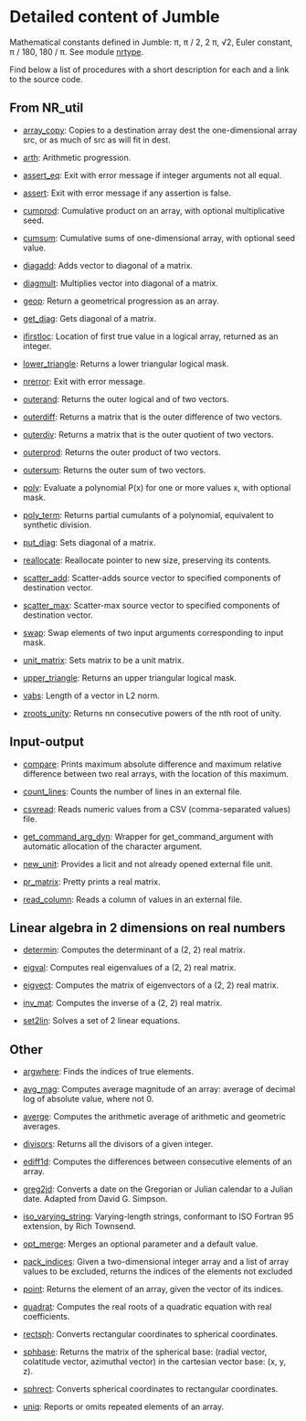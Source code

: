 # Detailed content of Jumble

Mathematical constants defined in Jumble: π, π / 2, 2 π, √2, Euler
constant, π / 180, 180 / π. See module
[nrtype](https://github.com/lguez/Jumble/blob/master/NR_util/nrtype.F90).

Find below a list of procedures with a short description for each and
a link to the source code.

## From NR\_util

- [array\_copy](https://github.com/lguez/Jumble/blob/master/NR_util/array_copy.f90): Copies to a destination array dest the one-dimensional array src, or as much of src as will fit in dest.

- [arth](https://github.com/lguez/Jumble/blob/master/NR_util/arth.f90): Arithmetic progression.

- [assert\_eq](https://github.com/lguez/Jumble/blob/master/NR_util/assert_eq.f90): Exit with error message if integer arguments not all equal.

- [assert](https://github.com/lguez/Jumble/blob/master/NR_util/assert.f90): Exit with error message if any assertion is false.

- [cumprod](https://github.com/lguez/Jumble/blob/master/NR_util/cumprod.f90): Cumulative product on an array, with optional multiplicative seed.

- [cumsum](https://github.com/lguez/Jumble/blob/master/NR_util/cumsum.f90): Cumulative sums of one-dimensional array, with optional seed value.

- [diagadd](https://github.com/lguez/Jumble/blob/master/NR_util/diagadd.f90): Adds vector to diagonal of a matrix.

- [diagmult](https://github.com/lguez/Jumble/blob/master/NR_util/diagmult.f90): Multiplies vector into diagonal of a matrix.

- [geop](https://github.com/lguez/Jumble/blob/master/NR_util/geop.f90): Return a geometrical progression as an array.

- [get\_diag](https://github.com/lguez/Jumble/blob/master/NR_util/get_diag.f90): Gets diagonal of a matrix.

- [ifirstloc](https://github.com/lguez/Jumble/blob/master/NR_util/ifirstloc.f90): Location of first true value in a logical array, returned as an integer.

- [lower\_triangle](https://github.com/lguez/Jumble/blob/master/NR_util/lower_triangle.f90): Returns a lower triangular logical mask.

- [nrerror](https://github.com/lguez/Jumble/blob/master/NR_util/nrerror.f90): Exit with error message.

- [outerand](https://github.com/lguez/Jumble/blob/master/NR_util/outerand.f90): Returns the outer logical and of two vectors.

- [outerdiff](https://github.com/lguez/Jumble/blob/master/NR_util/outerdiff.f90): Returns a matrix that is the outer difference of two vectors.

- [outerdiv](https://github.com/lguez/Jumble/blob/master/NR_util/outerdiv.f90): Returns a matrix that is the outer quotient of two vectors.

- [outerprod](https://github.com/lguez/Jumble/blob/master/NR_util/outerprod.f90): Returns the outer product of two vectors.

- [outersum](https://github.com/lguez/Jumble/blob/master/NR_util/outersum.f90): Returns the outer sum of two vectors.

- [poly](https://github.com/lguez/Jumble/blob/master/NR_util/poly.f90): Evaluate a polynomial P(x) for one or more values x, with optional mask.

- [poly\_term](https://github.com/lguez/Jumble/blob/master/NR_util/poly_term.f90): Returns partial cumulants of a polynomial, equivalent to synthetic division.

- [put\_diag](https://github.com/lguez/Jumble/blob/master/NR_util/put_diag.f90): Sets diagonal of a matrix.

- [reallocate](https://github.com/lguez/Jumble/blob/master/NR_util/reallocate.f90): Reallocate pointer to new size, preserving its contents.

- [scatter\_add](https://github.com/lguez/Jumble/blob/master/NR_util/scatter_add.f90): Scatter-adds source vector to specified components of destination vector.

- [scatter\_max](https://github.com/lguez/Jumble/blob/master/NR_util/scatter_max.f90): Scatter-max source vector to specified components of destination vector.

- [swap](https://github.com/lguez/Jumble/blob/master/NR_util/swap.f90): Swap elements of two input arguments corresponding to input mask.

- [unit\_matrix](https://github.com/lguez/Jumble/blob/master/NR_util/unit_matrix.f90): Sets matrix to be a unit matrix.

- [upper\_triangle](https://github.com/lguez/Jumble/blob/master/NR_util/upper_triangle.f90): Returns an upper triangular logical mask.

- [vabs](https://github.com/lguez/Jumble/blob/master/NR_util/vabs.f90): Length of a vector in L2 norm.

- [zroots\_unity](https://github.com/lguez/Jumble/blob/master/NR_util/zroots_unity.f90): Returns nn consecutive powers of the nth root of unity.

## Input-output

- [compare](https://github.com/lguez/Jumble/blob/master/compare.f90): Prints maximum absolute difference and maximum relative difference between two real arrays, with the location of this maximum.

- [count\_lines](https://github.com/lguez/Jumble/blob/master/count_lines.f90): Counts the number of lines in an external file.

- [csvread](https://github.com/lguez/Jumble/blob/master/csvread.f90): Reads numeric values from a CSV (comma-separated values) file.

- [get\_command\_arg\_dyn](https://github.com/lguez/Jumble/blob/master/get_command_arg_dyn.f90): Wrapper for get\_command\_argument with automatic allocation of the character argument.

- [new\_unit](https://github.com/lguez/Jumble/blob/master/new_unit.f90): Provides a licit and not already opened external file unit.

- [pr\_matrix](https://github.com/lguez/Jumble/blob/master/pr_matrix.f90): Pretty prints a real matrix.

- [read\_column](https://github.com/lguez/Jumble/blob/master/read_column.f90): Reads a column of values in an external file.

## Linear algebra in 2 dimensions on real numbers

- [determin](https://github.com/lguez/Jumble/blob/master/Numerical/Lin_2d_real/determin.f90): Computes the determinant of a (2, 2) real matrix.

- [eigval](https://github.com/lguez/Jumble/blob/master/Numerical/Lin_2d_real/eigval.f90): Computes real eigenvalues of a (2, 2) real matrix.

- [eigvect](https://github.com/lguez/Jumble/blob/master/Numerical/Lin_2d_real/eigvect.f90): Computes the matrix of eigenvectors of a (2, 2) real matrix.

- [inv\_mat](https://github.com/lguez/Jumble/blob/master/Numerical/Lin_2d_real/inv_mat.f90): Computes the inverse of a (2, 2) real matrix.

- [set2lin](https://github.com/lguez/Jumble/blob/master/Numerical/Lin_2d_real/set2lin.f90): Solves a set of 2 linear equations.

## Other

- [argwhere](https://github.com/lguez/Jumble/blob/master/Numerical/argwhere.f90):
  Finds the indices of true elements.
  
- [avg\_mag](https://github.com/lguez/Jumble/blob/master/avg_mag.f90):
  Computes average magnitude of an array: average of decimal log of
  absolute value, where not 0.
  
- [averge](https://github.com/lguez/Jumble/blob/master/Numerical/averge.f90): Computes the arithmetic average of arithmetic and geometric averages.

- [divisors](https://github.com/lguez/Jumble/blob/master/Numerical/divisors.f90): Returns all the divisors of a given integer.

- [ediff1d](https://github.com/lguez/Jumble/blob/master/Numerical/ediff1d.f90): Computes the differences between consecutive elements of an array.

- [greg2jd](https://github.com/lguez/Jumble/blob/master/greg2jd.f90): Converts a date on the Gregorian or Julian calendar to a Julian date. Adapted from David G. Simpson.

- [iso\_varying\_string](https://github.com/lguez/Jumble/blob/master/iso_varying_string.f90): Varying-length strings, conformant to ISO Fortran 95 extension, by Rich Townsend.

- [opt\_merge](https://github.com/lguez/Jumble/blob/master/opt_merge.f90): Merges an optional parameter and a default value.

- [pack\_indices](https://github.com/lguez/Jumble/blob/master/Numerical/pack_indices.f90): Given a two-dimensional integer array and a list of array values to be excluded, returns the indices of the elements not excluded

- [point](https://github.com/lguez/Jumble/blob/master/point.f90): Returns the element of an array, given the vector of its indices.

- [quadrat](https://github.com/lguez/Jumble/blob/master/Numerical/quadrat.f90): Computes the real roots of a quadratic equation with real coefficients.

- [rectsph](https://github.com/lguez/Jumble/blob/master/Numerical/spherical.f90): Converts rectangular coordinates to spherical coordinates.

- [sphbase](https://github.com/lguez/Jumble/blob/master/Numerical/spherical.f90): Returns the matrix of the spherical base: (radial vector, colatitude vector, azimuthal vector) in the cartesian vector base: (x, y, z).

- [sphrect](https://github.com/lguez/Jumble/blob/master/Numerical/spherical.f90): Converts spherical coordinates to rectangular coordinates.

- [uniq](https://github.com/lguez/Jumble/blob/master/uniq.f90): Reports or omits repeated elements of an array.
